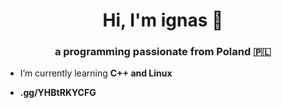 <h1 align="center">Hi, I'm ignas 👋</h1>
<h3 align="center">a programming passionate from Poland 🇵🇱</h3>

- I’m currently learning **C++ and Linux**

- **.gg/YHBtRKYCFG**

<p align="left">
</p>
